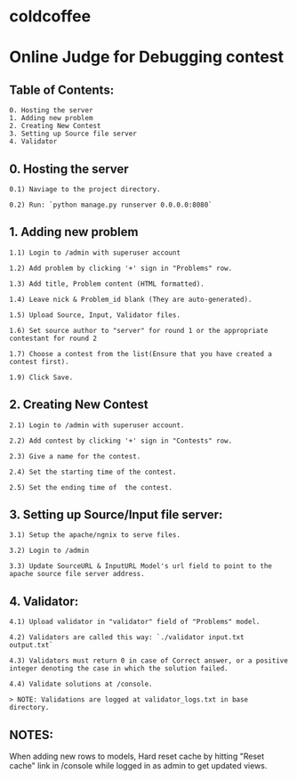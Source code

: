 # coldcoffee
# Online Judge for Debugging contest


## Table of Contents:

	0. Hosting the server
	1. Adding new problem
	2. Creating New Contest
	3. Setting up Source file server
	4. Validator

## 0. Hosting the server

	0.1) Naviage to the project directory.

	0.2) Run: `python manage.py runserver 0.0.0.0:8080`


## 1. Adding new problem
	
	1.1) Login to /admin with superuser account

	1.2) Add problem by clicking '+' sign in "Problems" row.

	1.3) Add title, Problem content (HTML formatted).

	1.4) Leave nick & Problem_id blank (They are auto-generated).

	1.5) Upload Source, Input, Validator files.

	1.6) Set source author to "server" for round 1 or the appropriate contestant for round 2

	1.7) Choose a contest from the list(Ensure that you have created a contest first).

	1.9) Click Save.


## 2. Creating New Contest

	2.1) Login to /admin with superuser account.

	2.2) Add contest by clicking '+' sign in "Contests" row.

	2.3) Give a name for the contest.

	2.4) Set the starting time of the contest. 

	2.5) Set the ending time of  the contest.


## 3. Setting up Source/Input file server:


	3.1) Setup the apache/ngnix to serve files.

	3.2) Login to /admin

	3.3) Update SourceURL & InputURL Model's url field to point to the apache source file server address.


## 4. Validator:

	4.1) Upload validator in "validator" field of "Problems" model.

	4.2) Validators are called this way: `./validator input.txt output.txt`

	4.3) Validators must return 0 in case of Correct answer, or a positive integer denoting the case in which the solution failed.

	4.4) Validate solutions at /console.

	> NOTE: Validations are logged at validator_logs.txt in base directory.


## NOTES:
When adding new rows to models, Hard reset cache by hitting "Reset cache" link in /console while logged in as admin to get updated views.
